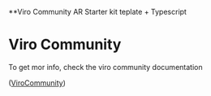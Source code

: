 **Viro Community AR Starter kit teplate + Typescript

# Viro Community

To get mor info, check the viro community documentation

([ViroCommunity](https://virocommunity.github.io/))
